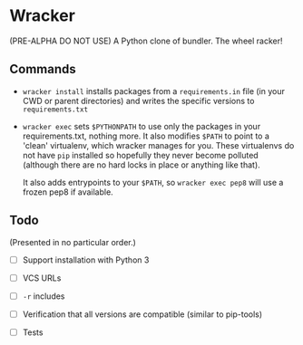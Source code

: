 # Wracker

(PRE-ALPHA DO NOT USE) A Python clone of bundler.  The wheel racker!

## Commands

* `wracker install` installs packages from a `requirements.in` file (in your CWD
  or parent directories) and writes the specific versions to `requirements.txt`

* `wracker exec` sets `$PYTHONPATH` to use only the packages in your
  requirements.txt, nothing more.  It also modifies `$PATH` to point to a
  'clean' virtualenv, which wracker manages for you.  These virtualenvs do not
  have `pip` installed so hopefully they never become polluted (although there
  are no hard locks in place or anything like that).

  It also adds entrypoints to your `$PATH`, so `wracker exec pep8` will use a
  frozen pep8 if available.

## Todo

(Presented in no particular order.)

* [ ] Support installation with Python 3

* [ ] VCS URLs

* [ ] `-r` includes

* [ ] Verification that all versions are compatible (similar to pip-tools)

* [ ] Tests
